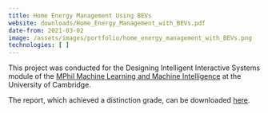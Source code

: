 ```yaml
---
title: Home Energy Management Using BEVs
website: downloads/Home_Energy_Management_with_BEVs.pdf
date-from: 2021-03-02
image: /assets/images/portfolio/home_energy_management_with_BEVs.png
technologies: [ ]
---
```


This project was conducted for the Designing Intelligent Interactive Systems module of the [MPhil Machine Learning and Machine Intelligence](https://www.mlmi.eng.cam.ac.uk/) at the University of Cambridge.

<!-- I used my background and passion for engineering in the energy industry to formulate the problem statement, and my software, modelling, and data science skills to lead the execution of the project with a fantastic team. -->

The report, which achieved a distinction grade, can be downloaded [here](downloads/Home_Energy_Management_with_BEVs.pdf).
